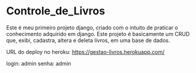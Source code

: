 # Controle_de_Livros
Este é meu primeiro projeto django, criado com o intuito de praticar o conhecimento adquirido em django.
Este projeto é basicamente um CRUD que, exibi, cadastra, altera e deleta livros, em uma base de dados.

URL do deploy no heroku: https://gestao-livros.herokuapp.com/

login: admin
senha: admin
